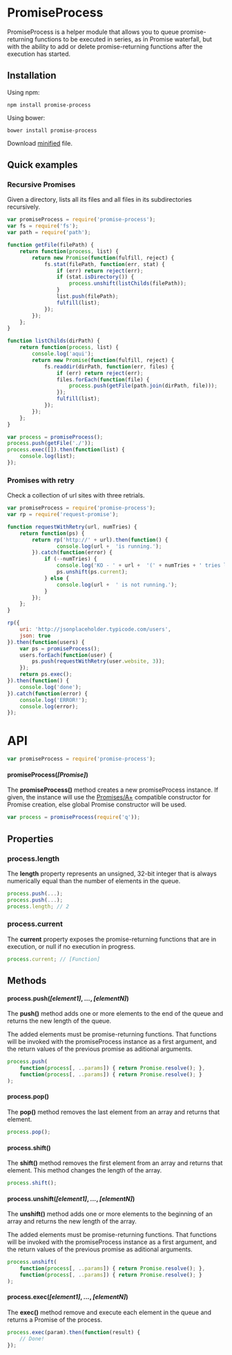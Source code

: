 # PromiseProcess
PromiseProcess is a helper module that allows you to queue promise-returning functions to be executed in series, as in Promise waterfall, but with the ability to add or delete promise-returning functions after the execution has started.


## Installation
Using npm:
```shell
npm install promise-process
```
Using bower:
```shell
bower install promise-process
```
Download [minified](https://raw.githubusercontent.com/frikeldon/promise-process/master/promiseProcess.min.js) file.


## Quick examples

### Recursive Promises
Given a directory, lists all its files and all files in its subdirectories recursively.
```javascript
var promiseProcess = require('promise-process');
var fs = require('fs');
var path = require('path');

function getFile(filePath) {
    return function(process, list) {
        return new Promise(function(fulfill, reject) {
            fs.stat(filePath, function(err, stat) {
                if (err) return reject(err);
                if (stat.isDirectory()) {
                    process.unshift(listChilds(filePath));
                }
                list.push(filePath);
                fulfill(list);
            });
        });
    };
}

function listChilds(dirPath) {
    return function(process, list) {
        console.log('aqui');
        return new Promise(function(fulfill, reject) {
            fs.readdir(dirPath, function(err, files) {
                if (err) return reject(err);
                files.forEach(function(file) {
                    process.push(getFile(path.join(dirPath, file)));
                });
                fulfill(list);
            });
        });
    };
}

var process = promiseProcess();
process.push(getFile('./'));
process.exec([]).then(function(list) {
    console.log(list);
});
```

### Promises with retry
Check a collection of url sites with three retrials.
```javascript
var promiseProcess = require('promise-process');
var rp = require('request-promise');

function requestWithRetry(url, numTries) {
    return function(ps) {
        return rp('http://' + url).then(function() {
                console.log(url +  'is running.');
        }).catch(function(error) {
            if (--numTries) {
                console.log('KO - ' + url +  '(' + numTries + ' tries left)');
                ps.unshift(ps.current);
            } else {
                console.log(url +  ' is not running.');
            }
        });
    };
}

rp({
    uri: 'http://jsonplaceholder.typicode.com/users',
    json: true
}).then(function(users) {
    var ps = promiseProcess();
    users.forEach(function(user) {
        ps.push(requestWithRetry(user.website, 3));
    });
    return ps.exec();
}).then(function() {
    console.log('done');
}).catch(function(error) {
    console.log('ERROR!');
    console.log(error);
});
```


# API
```javascript
var promiseProcess = require('promise-process');
```


#### promiseProcess(*[Promise]*)
The **promiseProcess()** method creates a new promiseProcess instance. If given, the instance will use the [Promises/A+](https://promisesaplus.com/) compatible constructor for Promise creation, else global Promise constructor will be used.
```javascript
var process = promiseProcess(require('q'));
```

## Properties

### process.length
The **length** property represents an unsigned, 32-bit integer that is always numerically equal than the number of elements in the queue.
```javascript
process.push(...);
process.push(...);
process.length; // 2
```

### process.current
The **current** property exposes the promise-returning functions that are in execution, or null if no execution in progress.
```javascript
process.current; // [Function]
```


## Methods

#### process.push(*[element1]*, *...*, *[elementN]*)
The **push()** method adds one or more elements to the end of the queue and returns the new length of the queue.

The added elements must be promise-returning functions. That functions will be invoked with the promiseProcess instance as a first argument, and the return values of the previous promise as aditional arguments.

```javascript
process.push(
    function(process[, ..params]) { return Promise.resolve(); },
    function(process[, ..params]) { return Promise.resolve(); }
);
```


#### process.pop()
The **pop()** method removes the last element from an array and returns that element.
```javascript
process.pop();
```


#### process.shift()
The **shift()** method removes the first element from an array and returns that element. This method changes the length of the array.
```javascript
process.shift();
```


#### process.unshift(*[element1]*, *...*, *[elementN]*)
The **unshift()** method adds one or more elements to the beginning of an array and returns the new length of the array.


The added elements must be promise-returning functions. That functions will be invoked with the promiseProcess instance as a first argument, and the return values of the previous promise as aditional arguments.

```javascript
process.unshift(
    function(process[, ..params]) { return Promise.resolve(); },
    function(process[, ..params]) { return Promise.resolve(); }
);
```


#### process.exec(*[element1]*, *...*, *[elementN]*)
The **exec()** method remove and execute each element in the queue and returns a Promise of the process.
```javascript
process.exec(param).then(function(result) {
    // Done!
});
```
